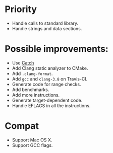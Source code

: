 # Priority

* Handle calls to standard library.
* Handle strings and data sections.

# Possible improvements:

* Use [Catch](https://github.com/philsquared/Catch)
* Add Clang static analyzer to CMake.
* Add `.clang-format`.
* Add `gcc` and `clang-3.8` on Travis-CI.
* Generate code for range checks.
* Add benchmarks.
* Add more instructions.
* Generate target-dependent code.
* Handle EFLAGS in all the instructions.

# Compat

* Support Mac OS X.
* Support GCC flags.
